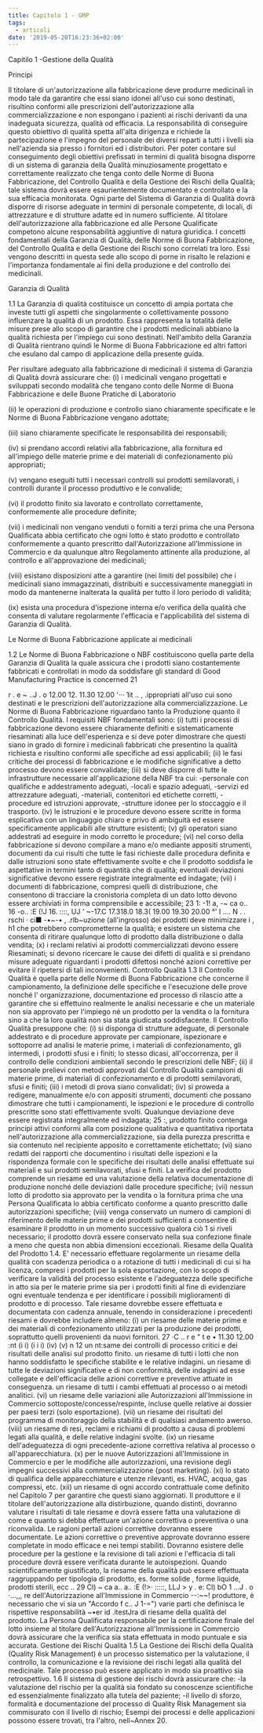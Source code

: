 ```yaml
---
title: Capitolo 1 - GMP
tags:
  - articoli
date: '2019-05-20T16:23:36+02:00'
---
```

Capitilo 1 -Gestione della Qualità 

Principi 

Il titolare di un'autorizzazione alla fabbricazione deve produrre medicinali in modo tale da garantire che essi siano idonei all'uso cui sono destinati, risultino conformi alle prescrizioni dell'autorizzazione alla commercializzazione e non espongano i pazienti ai rischi derivanti da una inadeguata sicurezza, qualità od efficacia. La responsabilità di conseguire questo obiettivo di qualità spetta all'alta dirigenza e richiede la partecipazione e l'impegno del personale dei diversi reparti a tutti i livelli sia nell'azienda sia presso i fornitori ed i distributori. Per poter contare sul conseguimento degli obiettivi prefissati in termini di qualità bisogna disporre di un sistema di garanzia della Qualità minuziosamente progettato e correttamente realizzato che tenga conto delle Norme di Buona Fabbricazione, del Controllo Qualità e della Gestione dei Rischi della Qualità; tale sistema dovrà essere esaurientemente documentato e controllato e la sua efficacia monitorata. Ogni parte del Sistema di Garanzia di Qualità dovrà disporre di risorse adeguate in termini di personale competente, di locali, di attrezzature e di strutture adatte ed in numero sufficiente. Al titolare dell'autorizzazione alla fabbricazione ed alle Persone Qualificate competono alcune responsabilità aggiuntive di natura giuridica. I concetti fondamentali della Garanzia di Qualità, delle Norme di Buona Fabbricazione, del Controllo Qualità e della Gestione dei Rischi sono correlati tra loro. Essi vengono descritti in questa sede allo scopo di porne in risalto le relazioni e l'importanza fondamentale ai fini della produzione e del controllo dei medicinali. 

Garanzia di Qualità 

1.1 La Garanzia di qualità costituisce un concetto di ampia portata che investe tutti gli aspetti che singolarmente o collettivamente possono influenzare la qualità di un prodotto. Essa rappresenta la totalità delle misure prese allo scopo di garantire che i prodotti medicinali abbiano la qualità richiesta per l'impiego cui sono destinati. Nell'ambito della Garanzia di Qualità rientrano quindi le Norme di Buona Fabbricazione ed altri fattori che esulano dal campo di applicazione della presente guida. 

Per risultare adeguato alla fabbricazione di medicinali il sistema di Garanzia di Qualità dovrà assicurare che: (i) i medicinali vengano progettati e sviluppati secondo modalità che tengano conto delle Norme di Buona Fabbricazione e delle Buone Pratiche di Laboratorio

(ii) le operazioni di produzione e controllo siano chiaramente specificate e le Norme di Buona Fabbricazione vengano adottate; 

(iii) siano chiaramente specificate le responsabilità dei responsabili; 

(iv) si prendano accordi relativi alla fabbricazione, alla fornitura ed all'impiego delle materie prime e dei materiali di confezionamento più appropriati; 

(v) vengano eseguiti tutti i necessari controlli sui prodotti semilavorati, i controlli durante il processo produttivo e le convalide; 

(vi) il prodotto finito sia lavorato e controllato correttamente, conformemente alle procedure definite; 

(vii) i medicinali non vengano venduti o forniti a terzi prima che una Persona Qualificata abbia certificato che ogni lotto è stato prodotto e controllato conformemente a quanto prescritto dall'Autorizzazione all'Immissione in Commercio e da qualunque altro Regolamento attinente alla produzione, al controllo e all'approvazione dei medicinali; 

(viii) esistano disposizioni atte a garantire (nei limiti del possibile) che i medicinali siano immagazzinati, distribuiti e successivamente maneggiati in modo da mantenerne inalterata la qualità per tutto il loro periodo di validità; 

(ix) esista una procedura d'ispezione interna e/o verifica della qualità che consenta di valutare regolarmente l'efficacia e l'applicabilità del sistema di Garanzia di Qualità. 

Le Norme di Buona Fabbricazione applicate ai medicinali 

1.2 Le Norme di Buona Fabbricazione o NBF costituiscono quella parte della Garanzia di Qualità la quale assicura che i prodotti siano costantemente fabbricati e controllati in modo da soddisfare gli standard di Good Manufacturing Practice is concerned 21 





r . e \~ ..J . o 12.00 12. 11.30 12.00 '··· 1it .. , .ippropriati all'uso cui sono destinati e le prescrizioni dell'autorizzazione alla commercializzazione. Le Norme di Buona Fabbricazione riguardano tanto la Produzione quanto il Controllo Qualità. I requisitì NBF fondamentali sono: (i) tutti i processi di fabbricazione devono essere chiaramente definiti e sistematicamente riesaminati alla luce dell'esperienza e si deve poter dimostrare che questi siano in grado di fornire i medicinali fabbricati che presentino la qualità richiesta e risultino conformi alle specifiche ad essi applicabili; (ii) le fasi critiche dei processi di fabbricazione e le modifiche significative a detto processo devono essere convalidate; (iii) si deve disporre di tutte le infrastrutture necessarie all'applicazione della NBF tra cui: -personale con qualifiche e addestramento adeguati, -locali e spazio adeguati, -servizi ed attrezzature adeguati, -materiali, contenitori ed etichette corretti, -procedure ed istruzioni approvate, -strutture idonee per lo stoccaggio e il trasporto. (iv) le istruzioni e le procedure devono essere scritte in forma esplicativa con un linguaggio chiaro e privo di ambiguità ed essere specificamente applicabili alle strutture esistenti; (v) gli operatori siano addestrati ad eseguire in modo corretto le procedure; (vi) nel corso della fabbricazione si devono compilare a mano e/o mediante appositi strumenti, documenti da cui risulti che tutte le fasi richieste dalle procedura definita e dalle istruzioni sono state effettivamente svolte e che il prodotto soddisfa le aspettative in termini tanto di quantità che di qualità; eventuali deviazioni significative devono essere registrate integralmente ed indagate; (vii) i documenti di fabbricazione, compresi quelli di distribuzione, che consentono di tracciare la cronistoria completa di un dato lotto devono essere archiviati in forma comprensibile e accessibile; 23 1: -1! a, -\~ ca o.. 16 -o.. :E (!J 16. ::::, UJ ' \~-17.C 17.318.0 18.3( 19.00 19.30 20.00 °' I .... N . . rschi · ci■ -•\~-• , .rlb\~uzione (all'ingrosso) dei prodotti deve minimizzare i , h1 che potrebbero comprometterne la qualità; e esistere un sistema che consenta di ritirare qualunque lotto di prodotto dalla distribuzione o dalla vendita; (x) i reclami relativi ai prodotti commercializzati devono essere Riesaminati; si devono ricercare le cause dei difetti di qualità e si prendano misure adeguate riguardanti i prodotti difettosi nonché azioni correttive per evitare il ripetersi di tali inconvenienti. Controllo Qualità 1.3 Il Controllo Qualità è quella parte delle Norme di Buona Fabbricazione che concerne il campionamento, la definizione delle specifiche e l'esecuzione delle prove nonché l' organizzazione, documentazione ed processo di rilascio atte a garantire che si effettuino realmente le analisi necessarie e che un materiale non sia approvato per l'impiego né un prodotto per la vendita o la fornitura sino a che la loro qualità non sia stata giudicata soddisfacente. Il Controllo Qualità presuppone che: (i) si disponga di strutture adeguate, di personale addestrato e di procedure approvate per campionare, ispezionare e sottoporre ad analisi le materie prime, i materiali di confezionamento, gli intermedi, i prodotti sfusi e i finiti; lo stesso dicasi, all'occorrenza, per il controllo delle condizioni ambientali secondo le prescrizioni delle NBF; (ii) il personale prelievi con metodi approvati dal Controllo Qualità campioni di materie prime, di materiali di confezionamento e di prodotti semilavorati, sfusi e finiti; (iii) i metodi di prova siano convalidati; (iv) si proweda a redigere, manualmente e/o con appositi strumenti, documenti che possano dimostrare che tutti i campionamenti, le ispezioni e le procedure di controllo prescritte sono stati effettivamente svolti. Qualunque deviazione deve essere registrata integralmente ed indagata; 25 :, µrodotto finito contenga principi attivi conformi alla com posizione qualitativa e quantitativa riportata nell'autorizzazione alla commercializzazione, sia della purezza prescritta e sia contenuto nel recipiente apposito e correttamente etichettato; (vi) siano redatti dei rapporti che documentino i risultati delle ispezioni e la rispondenza formale con le specifiche dei risultati delle analisi effettuate sui materiali e sui prodotti semilavorati, sfusi e finiti. La verifica del prodotto comprende un riesame ed una valutazione della relativa documentazione di produzione nonché delle deviazioni dalle procedure specifiche; (vii) nessun lotto di prodotto sia approvato per la vendita o la fornitura prima che una Persona Qualificata lo abbia certificato conforme a quanto prescritto dalle autorizzazioni specifiche; (viii) venga conservato un numero di campioni di riferimento delle materie prime e dei prodotti sufficienti a consentire di esaminare il prodotto in un momento successivo qualora ciò 1 si riveli necessario; il prodotto dovrà essere conservato nella sua confezione finale a meno che questa non abbia dimensioni eccezionali. Riesame della Qualità del Prodotto 1.4. E' necessario effettuare regolarmente un riesame della qualità con scadenza periodica o a rotazione di tutti i medicinali di cui si ha licenza, compresi i prodotti per la sola esportazione, con lo scopo di verificare la validità del processo esistente e l'adeguatezza delle specifiche in atto sia per le materie prime sia per i prodotti finiti al fine di evidenziare ogni eventuale tendenza e per identificare i possibili miglioramenti di prodotto e di processo. Tale riesame dovrebbe essere effettuata e documentata con cadenza annuale, tenendo in considerazione i precedenti riesami e dovrebbe includere almeno: (i) un riesame delle materie prime e dei materiali di confezionamento utilizzati per la produzione dei prodotti, soprattutto quelli provenienti da nuovi fornitori. 27 ·C .. r e " t e • 11.30 12.00 :nt (i i) (i i i) (iv) (v) n 12 un nt:same dei controlli di processo critici e dei risultati delle analisi sul prodotto finito. un riesame di tutti i lotti che non hanno soddisfatto le specifiche stabilite e le relative indagini. un riesame di tutte le deviazioni significative e di non conformità, delle indagini ad esse collegate e dell'efficacia delle azioni correttive e preventive attuate in conseguenza. un riesame di tutti i cambi effettuati al processo o ai metodi analitici. (vi) un riesame delle variazioni alle Autorizzazioni all'Immissione in Commercio sottoposte/concesse/respinte, incluse quelle relative ai dossier per paesi terzi (solo esportazione). (vii) un riesame dei risultati del programma di monitoraggio della stabilità e di qualsiasi andamento awerso. (viii) un riesame di resi, reclami e richiami di prodotto a causa di problemi legati alla qualità, e delle relative indagini svolte. (ix) un riesame dell'adeguatezza di ogni precedente-azione correttiva relativa al processo o all'apparecchiatura. (x) per le nuove Autorizzazioni all'Immissione in Commercio e per le modifiche alle autorizzazioni, una revisione degli impegni successivi alla commercializzazione {post marketing). (xi) lo stato di qualifica delle apparecchiature e utenze rilevanti, es. HVAC, acqua, gas compressi, etc. (xii) un riesame di ogni accordo contrattuale come definito nel Capitolo 7 per garantire che questi siano aggiornati. Il produttore e il titolare dell'autorizzazione alla distirbuzione, quando distinti, dovranno valutare i risultati di tale riesame e dovrà essere fatta una valutazione di come e quanto si debba effettuare un'azione correttiva o preventiva o una riconvalida. Le ragioni pertali azioni correttive dovranno essere documentate. Le azioni correttive o preventive approvate dovranno essere completate in modo efficace e nei tempi stabiliti. Dovranno esistere delle procedure per la gestione e la revisione di tali azioni e l'efficacia di tali procedure dovrà essere verificata durante le autoispezioni. Quando scientificamente giustificato, la riesame della qualità può essere effettuata raggruppando per tipologia di prodotto, es. forme solide , forme liquide, prodotti sterili, ecc .. 29 Cl) \~ ca a.. a.. :E (!>· :::::, LLJ > y . e: Cl) bO 1 ...J . o ·...,,, re dell'Autorizzazione all'Immissione in Commercio --:\~\~! produttore, è necessario che vi sia un "Accordo f c.. J 1-=") varie parti che definisca le rispettive responsabilità \~•er id .itestJra di riesame della qualità del prodotto. La Persona Qualificata responsabile per la certificazione finale del lotto insieme al titolare dell'Autorizzazione all'Immissione in Commercio dovrà assicurare che la verifica sia stata effettuata in modo puntuale e sia accurata. Gestione dei Rischi Qualità 1.5 La Gestione dei Rischi della Qualità (Quality Risk Management) è un processo sistematico per la valutazione, il controllo, la comunicazione e la revisione dei rischi legati alla qualità del medicinale. Tale processo può essere applicato in modo sia proattivo sia retrospettivo. 1.6 Il sistema di gestione dei rischi dovrà assicurare che: -la valutazione del rischio per la qualità sia fondato su conoscenze scientifiche ed essenzialmente finalizzato alla tutela del paziente; -il livello di sforzo, formalità e documentazione del processo di Quality Risk Management sia commisurato con il livello di rischio; Esempi dei processi e delle applicazioni possono essere trovati, tra l'altro, nell\~Annex 20.
